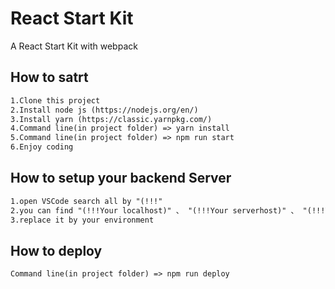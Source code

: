 # React Start Kit
A React Start Kit with webpack

## How to satrt
```xml
1.Clone this project
2.Install node js (https://nodejs.org/en/)
3.Install yarn (https://classic.yarnpkg.com/)
4.Command line(in project folder) => yarn install
5.Command line(in project folder) => npm run start
6.Enjoy coding
```

## How to setup your backend Server
```xml
1.open VSCode search all by "(!!!"
2.you can find "(!!!Your localhost)" 、 "(!!!Your serverhost)" 、 "(!!!Your API Path)" 、 "(!!!Your API server hostname)" 、 "(!!!Your front-end path on server)" 、 "(!!!Your back-end path on server)" 、 "(!!!frontend path on server)" 
3.replace it by your environment
```

## How to deploy
```xml
Command line(in project folder) => npm run deploy
```

